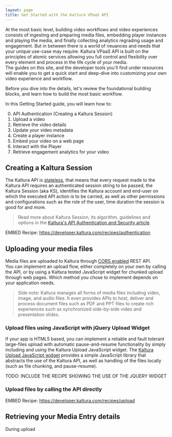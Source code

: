 ```yaml
---
layout: page
title: Get Started with the Kaltura VPaaS API
---
```


At the most basic level, building video workflows and video experiences consists of ingesting and preparing media files, embedding player instances and playing the media, and finally collecting analytics regrading usage and engagement. But in between there is a world of neuances and needs that your unique use-case may require. Kaltura VPaaS API is built on the principles of atomic services allowing you full control and flexibility over every element and process in the life cycle of your media.   
The guides on this site, and the developer tools you'll find under resources will enable you to get a quick start and deep-dive into customizing your own video experience and workflow.  

Before you dive into the details, let's review the foundational building blocks, and learn how to build the most basic workflow. 

In this Getting Started guide, you will learn how to:

0. API Authentication (Creating a Kaltura Session)
1. Upload a video
2. Retrieve the video details
3. Update your video metadata
4. Create a player instance
5. Embed your video on a web page
6. Interact with the Player
7. Retrieve engagement analytics for your video

## Creating a Kaltura Session

The Kaltura API is [stateless](https://en.wikipedia.org/wiki/Stateless_protocol), that means that every request made to the Kaltura API requires an authenticated session string to be passed, the Kaltura Session (aka KS), identifies the Kaltura account and end-user on which the executed API action is to be carried, as well as other permissions and configurations such as the role of the user, time duration the session is good for and more.

> Read more about Kaltura Session, its algorithm, guidelines and options in the [Kaltura's API Authentication and Security article](https://knowledge.kaltura.com/node/229).

EMBED Recipe: https://developer.kaltura.com/recipes/authentication

## Uploading your media files

Media files are uploaded to Kaltura through [CORS enabled](https://www.w3.org/wiki/CORS_Enabled) REST API.  
You can implement an upload flow, either completely on your own by calling the API, or by using a Kaltura tested JavaScript widget for chunked upload through web pages. Which method you chose to implement depends on your application needs.

>  Side note: Kaltura manages all forms of media files including video, image, and audio files. It even provides APIs to host, deliver and process document files such as PDF and PPT files to create rich experiences such as synchronized side-by-side video and presentation slides.

### Upload files using JavaScript with jQuery Upload Widget

If your app is HTML5 based, you can implement a reliable and fault tolerant large-files upload with automatic pause-and-resume functionality by simply including and using the Kaltura Upload JavaScript widget.
The [Kaltura Upload JavaScript widget](https://github.com/kaltura/jQuery-File-Upload) provides a simple JavaScript library that abstracts the use of the Kaltura API, as well as handling of the files locally (such as file chunking, and pause-resume).

TODO: INCLUDE THE RECIPE SHOWING THE USE OF THE JQUERY WIDGET

### Upload files by calling the API directly

EMBED Recipe: https://developer.kaltura.com/recipes/upload

## Retrieving your Media Entry details

During upload
